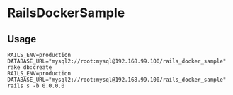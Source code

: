 RailsDockerSample
========

Usage
--------

```
RAILS_ENV=production DATABASE_URL="mysql2://root:mysql@192.168.99.100/rails_docker_sample" rake db:create
RAILS_ENV=production DATABASE_URL="mysql2://root:mysql@192.168.99.100/rails_docker_sample" rails s -b 0.0.0.0
```
